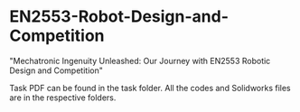 # EN2553-Robot-Design-and-Competition
"Mechatronic Ingenuity Unleashed: Our Journey with EN2553 Robotic Design and Competition"

Task PDF can be found in the task folder. 
All the codes and Solidworks files are in the respective folders.

